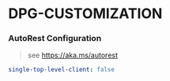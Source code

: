 # DPG-CUSTOMIZATION

### AutoRest Configuration

> see https://aka.ms/autorest

```yaml
single-top-level-client: false
```
